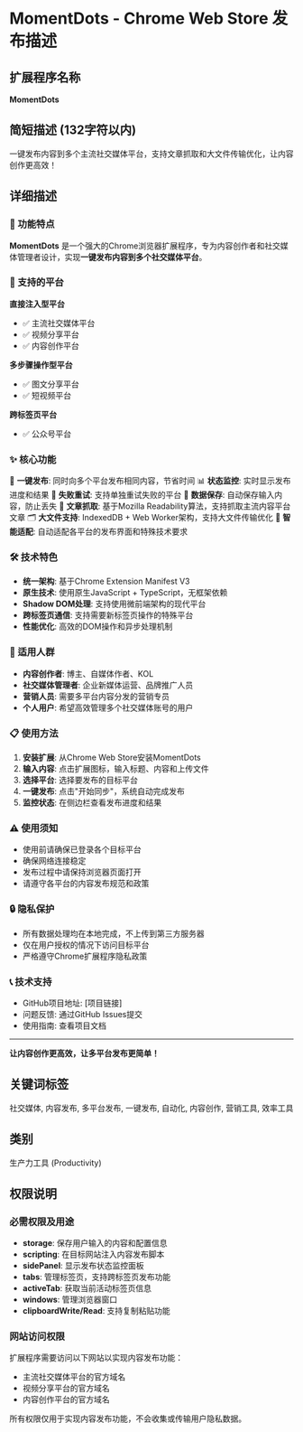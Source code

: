 # MomentDots - Chrome Web Store 发布描述

## 扩展程序名称
**MomentDots**

## 简短描述 (132字符以内)
一键发布内容到多个主流社交媒体平台，支持文章抓取和大文件传输优化，让内容创作更高效！

## 详细描述

### 🚀 功能特点

**MomentDots** 是一个强大的Chrome浏览器扩展程序，专为内容创作者和社交媒体管理者设计，实现**一键发布内容到多个社交媒体平台**。

### 📱 支持的平台

**直接注入型平台**
- ✅ 主流社交媒体平台
- ✅ 视频分享平台
- ✅ 内容创作平台

**多步骤操作型平台**
- ✅ 图文分享平台
- ✅ 短视频平台

**跨标签页平台**
- ✅ 公众号平台

### ✨ 核心功能

🎯 **一键发布**: 同时向多个平台发布相同内容，节省时间
📊 **状态监控**: 实时显示发布进度和结果
🔄 **失败重试**: 支持单独重试失败的平台
💾 **数据保存**: 自动保存输入内容，防止丢失
📖 **文章抓取**: 基于Mozilla Readability算法，支持抓取主流内容平台文章
🗂️ **大文件支持**: IndexedDB + Web Worker架构，支持大文件传输优化
🎨 **智能适配**: 自动适配各平台的发布界面和特殊技术要求

### 🛠️ 技术特色

- **统一架构**: 基于Chrome Extension Manifest V3
- **原生技术**: 使用原生JavaScript + TypeScript，无框架依赖
- **Shadow DOM处理**: 支持使用微前端架构的现代平台
- **跨标签页通信**: 支持需要新标签页操作的特殊平台
- **性能优化**: 高效的DOM操作和异步处理机制

### 🎯 适用人群

- **内容创作者**: 博主、自媒体作者、KOL
- **社交媒体管理者**: 企业新媒体运营、品牌推广人员
- **营销人员**: 需要多平台内容分发的营销专员
- **个人用户**: 希望高效管理多个社交媒体账号的用户

### 📋 使用方法

1. **安装扩展**: 从Chrome Web Store安装MomentDots
2. **输入内容**: 点击扩展图标，输入标题、内容和上传文件
3. **选择平台**: 选择要发布的目标平台
4. **一键发布**: 点击"开始同步"，系统自动完成发布
5. **监控状态**: 在侧边栏查看发布进度和结果

### ⚠️ 使用须知

- 使用前请确保已登录各个目标平台
- 确保网络连接稳定
- 发布过程中请保持浏览器页面打开
- 请遵守各平台的内容发布规范和政策

### 🔒 隐私保护

- 所有数据处理均在本地完成，不上传到第三方服务器
- 仅在用户授权的情况下访问目标平台
- 严格遵守Chrome扩展程序隐私政策

### 📞 技术支持

- GitHub项目地址: [项目链接]
- 问题反馈: 通过GitHub Issues提交
- 使用指南: 查看项目文档

---

**让内容创作更高效，让多平台发布更简单！**

## 关键词标签
社交媒体, 内容发布, 多平台发布, 一键发布, 自动化, 内容创作, 营销工具, 效率工具

## 类别
生产力工具 (Productivity)

## 权限说明

### 必需权限及用途

- **storage**: 保存用户输入的内容和配置信息
- **scripting**: 在目标网站注入内容发布脚本
- **sidePanel**: 显示发布状态监控面板
- **tabs**: 管理标签页，支持跨标签页发布功能
- **activeTab**: 获取当前活动标签页信息
- **windows**: 管理浏览器窗口
- **clipboardWrite/Read**: 支持复制粘贴功能

### 网站访问权限

扩展程序需要访问以下网站以实现内容发布功能：
- 主流社交媒体平台的官方域名
- 视频分享平台的官方域名
- 内容创作平台的官方域名

所有权限仅用于实现内容发布功能，不会收集或传输用户隐私数据。
